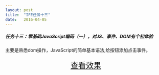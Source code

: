 ```yaml
---
layout: post
title:  "IFE任务十三"
date:   2016-04-05
---
```



##### 任务十三：零基础JavaScript编码（一），对JS、事件、DOM有个初体验

主要是熟悉dom操作，JavaScript的简单基本语法,给按钮添加点击事件。

<div>
<a href="https://irife.github.io/ife/tliyun/task13/task13.html" target="_blank"><div style="height:50px;line-height:50px;text-align:center;font-size:24px;">查看效果</div></a>
</div>

